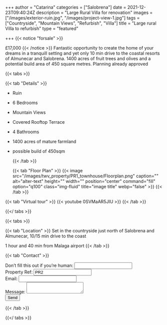 +++
author = "Catarina"
categories = ["Salobrena"]
date = 2021-12-23T09:40:24Z
description = "Large Rural Villa for renovation"
images = ["/images/exterior-ruin.jpg", "/images/project-view-1.jpg"]
tags = ["Countryside", "Mountain Views", "Refurbish", "Villa"]
title = "Large rural Villa to refurbish"
type = "featured"

+++
{{< notice "forsale" >}}

£17,000 {{< /notice >}} Fantastic opportunity to create the home of your dreams in a tranquill setting and yet only 10 min drive to the coastal resorts of Almunecar and Salobrena. 1400 acres of fruit trees and olives and a potential build area of 450 square metres. Planning already approved

{{< tabs >}}

{{< tab "Details" >}}

* Ruin
* 6 Bedrooms
* Mountain Views
* Covered Rooftop Terrace
* 4 Bathrooms
* 1400 acres of mature farmland
* possible build of 450sqm

  {{< /tab >}}

  {{< tab "Floor Plan" >}} {{< image src="/images/twv_property/PR1_townhouse/Floorplan.png" caption="" alt="alter-text" height="" width="" position="center" command="fill" option="q100" class="img-fluid" title="image title" webp="false" >}} {{< /tab >}}

{{< tab "Virtual tour" >}} {{< youtube 0SVMaAR5JIU >}} {{< /tab >}}

{{</ tabs >}}

{{< tabs >}}

{{< tab "Location" >}} Set in the countryside just north of Salobrena and Almunecar, 10/15 min drive to the coast

1 hour and 40 min from Malaga airport {{< /tab >}}

{{< tab "Contact" >}} <form name="contact" method="POST" netlify-honeypot="bot-field" data-netlify="true"> <div class="form-group"> <label>Don’t fill this out if you’re human: <input name="bot-field" /></label> </div> <div class="form-group"> <label>Property Ref: <input name="property-ref" class="form-control" value="PR2" readonly/></label> </div> <div class="form-group"> <label>Email: <input type="text" class="form-control" name="email" /></label> </div> <div class="form-group"> <label>Message:</label> <textarea name="message" class="form-control"></textarea> </div> <button type="submit" class="btn btn-primary">Send</button> </form> {{< /tab >}}

{{</ tabs >}}
